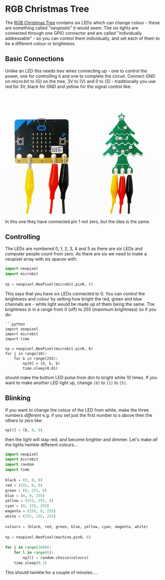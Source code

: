 # RGB Christmas Tree

The [RGB Christmas Tree](https://thepihut.com/products/rainbow-led-christmas-tree-for-micro-bit) contains six LEDs which can change colour - these are something called "neopixels" it would seem. The six lights are connected through one GPIO connector and are called "individually addressable" - so you can control them individually, and set each of them to be a different colour or brightness.

## Basic Connections

Unlike an LED this needs _tree_ wires connecting up - one to control the power, one for controlling it and one to complete the circuit. Connect GND on micro:bit to (G) on the tree, 3V to (V) and 0 to (S) - traditionally you use red for 3V, black for GND and yellow for the signal control like:

![Tree wiring](images/tree-wiring.jpg)

In this one they have connected pin 1 not zero, but the idea is the same.

## Controlling

The LEDs are numbered 0, 1, 2, 3, 4 and 5 as there are six LEDs and computer people count from zero. As there are six we need to make a neopixel array with six spaces with:

```python
import neopixel
import microbit

np = neopixel.NeoPixel(microbit.pin0, 6)
```

This says that you have six LEDs connected to 0. You can control the brightness and colour by setting how bright the red, green and blue channels are - white light would be made up of them being the same. The brightness is in a range from 0 (off) to 255 (maximum brightness) so if you do:

```
```python
import neopixel
import microbit
import time

np = neopixel.NeoPixel(microbit.pin0, 6)
for j in range(10):
    for b in range(255):
        np[0] = (b, b, b)
        time.sleep(0.01)
```

should make the bottom LED pulse from dim to bright white 10 times. If
you want to make another LED light up, change `[0]` to `[1]` to
`[5]`. 

## Blinking

If you want to change the colour of the LED from white, make the three
numbers _different_ e.g. if you set just the first number to `b` above
then the others to zero like:

```Python
np[0] = (b, 0, 0)
```

then the light will stay red, and become brighter and dimmer. Let's
make _all_ the lights twinkle different colours...

```python
import neopixel
import microbit
import random
import time

black = (0, 0, 0)
red = (255, 0, 0)
green = (0, 255, 0)
blue = (0, 0, 255)
yellow = (255, 255, 0)
cyan = (0, 255, 255)
magenta = (255, 0, 255)
white = (255, 255, 255)

colours = (black, red, green, blue, yellow, cyan, magenta, white)

np = neopixel.NeoPixel(machine.pin0, 6)

for j in range(1000):
    for l in range(6):
        np[l] = random.choice(colours)
	time.sleep(0.1)
```

This should twinkle for a couple of minutes.... 

